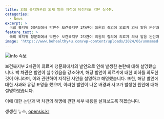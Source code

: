 ```yaml
---
title: 의협 복지차관의 의새 발음 지적에 당첨자도 각단 실수M.
categories:
  - News
excerpt: >
  국회 복지위 청문회에서 박민수 보건복지부 2차관이 의원의 질의에 의료계 의새 발음 논란과 관련하여 해명했다. 박 차관은 발음이 실수였으며 의도하지 않았다고 강조했으며, 해당 발언은 주수호 위원장에게서 나왔다고 함. 이에 대한 의료계의 비난과 의새 챌린지에 대한 반응도 소개되었음. 복지부는 이를 실수로 설명하며 공격적 반응을 비판했고, 주 위원장의 발언 또한 언급되었으나 크게 논란이 되지 않았다. (단어수: 106)
feature_text: >
  국회 복지위 청문회에서 박민수 보건복지부 2차관이 의원의 질의에 의료계 의새 발음 논란과 관련하여 해명했다. 박 차관은 발음이 실수였으며 의도하지 않았다고 강조했으며, 해당 발언은 주수호 위원장에게서 나왔다고 함. 이에 대한 의료계의 비난과 의새 챌린지에 대한 반응도 소개되었음. 복지부는 이를 실수로 설명하며 공격적 반응을 비판했고, 주 위원장의 발언 또한 언급되었으나 크게 논란이 되지 않았다. (단어수: 106)
image: 'https://www.behealthy4u.com/wp-content/uploads/2024/06/unnamed-file.png'
---
```


<p><img src="https://www.behealthy4u.com/wp-content/uploads/2024/06/unnamed-file.png" alt="info 속보" /></p>

<p>보건복지부 2차관이 의료계 청문회에서의 발언으로 인해 발생한 논란에 대해 설명했습니다. 박 차관은 발언이 실수였음을 강조하며, 해당 발언이 의료계에 대한 비하를 의도한 것이 아니라며, 이와 관련하여 지적된 사안을 설명하고 해명했습니다. 또한, 해당 발언에 대한 사과와 유감 표명을 했으며, 이러한 발언이 나온 배경과 사고가 발생한 원인에 대해 설명하였습니다. </p>

<p>이에 대한 논란과 박 차관의 해명에 관한 세부 내용을 살펴보도록 하겠습니다.</p>
생생한 뉴스, <a href="https://opensis.kr" rel="dofollow">opensis.kr</a>


